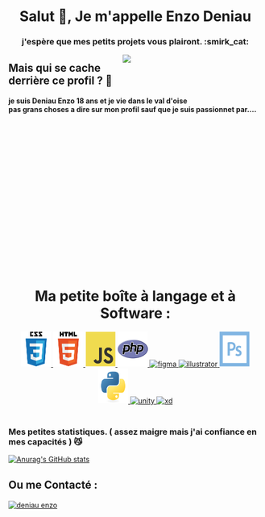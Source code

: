 
<h1 align="center">
Salut 👋, Je m'appelle Enzo Deniau</h1>
<h3 align="center">j'espère que mes petits projets vous plairont. :smirk_cat:</h3>

<div width=50% height=20%>
<img align="right"width=55% src="https://i.pinimg.com/originals/81/79/b5/8179b530237c2c657e2b17bd4b00c02e.gif" />
</div>



## Mais qui se cache derrière ce profil ? :thinking: 
<h4>je suis Deniau Enzo 18 ans et je vie dans le val d'oise
 </br> pas grans choses a dire sur mon profil sauf que je suis passionnet par.... </h4>
<img align="left" width=40% src="https://static01.nyt.com/images/2020/01/01/business/01Techfix-print/01Techfix-print-articleLarge.gif?quality=90&auto=webp"
        alt="">



<h1 align=" center"     >  <br>  <br> <br> <br> <br> <br> <br> <br> <br>    Ma petite boîte à langage et à Software :</h1>
<p align="center "> <a href="https://www.w3schools.com/css/" target="_blank" rel="noreferrer"> <img src="https://raw.githubusercontent.com/devicons/devicon/master/icons/css3/css3-original-wordmark.svg" alt="css3" width="60" height="70"/> </a> <a href="https://www.w3.org/html/" target="_blank" rel="noreferrer"> <img src="https://raw.githubusercontent.com/devicons/devicon/master/icons/html5/html5-original-wordmark.svg" alt="html5" width="60" height="70"/> </a> <a href="https://developer.mozilla.org/en-US/docs/Web/JavaScript" target="_blank" rel="noreferrer"> <img src="https://raw.githubusercontent.com/devicons/devicon/master/icons/javascript/javascript-original.svg" alt="javascript" width="60" height="70"/> </a> <a href="https://www.php.net" target="_blank" rel="noreferrer"> <img src="https://raw.githubusercontent.com/devicons/devicon/master/icons/php/php-original.svg" alt="php" width="60" height="70"/> </a> <a href="https://www.figma.com/" target="_blank" rel="noreferrer"> <img src="https://www.vectorlogo.zone/logos/figma/figma-icon.svg" alt="figma" width="60" height="70"/> </a> <a href="https://www.adobe.com/in/products/illustrator.html" target="_blank" rel="noreferrer"> <img src="https://www.vectorlogo.zone/logos/adobe_illustrator/adobe_illustrator-icon.svg" alt="illustrator" width="60" height="70"/> </a> <a href="https://www.photoshop.com/en" target="_blank" rel="noreferrer"> <img src="https://raw.githubusercontent.com/devicons/devicon/master/icons/photoshop/photoshop-line.svg" alt="photoshop" width="60" height="70"/> </a> <a href="https://www.python.org" target="_blank" rel="noreferrer"> <img src="https://raw.githubusercontent.com/devicons/devicon/master/icons/python/python-original.svg" alt="python" width="60" height="70"/> </a> <a href="https://unity.com/" target="_blank" rel="noreferrer"> <img src="https://www.vectorlogo.zone/logos/unity3d/unity3d-icon.svg" alt="unity" width="60" height="70"/> </a> <a href="https://www.adobe.com/products/xd.html" target="_blank" rel="noreferrer"> <img src="https://cdn.worldvectorlogo.com/logos/adobe-xd.svg" alt="xd" width="60" height="70"/> </a> </p>




  
  
<h3> <br>      Mes petites statistiques. ( assez maigre mais j'ai confiance en mes capacités ) 😼 </h3>

[![Anurag's GitHub stats](https://github-readme-stats.vercel.app/api?username=Enzdo)](https://github.com/Enzdo/github-readme-stats)


<h2 align="left">Ou me Contacté :</h2>
<p align="left">
<a href="https://www.linkedin.com/in/deniau-enzo-29872221a" target="blank"><img align="center" src="https://raw.githubusercontent.com/rahuldkjain/github-profile-readme-generator/master/src/images/icons/Social/linked-in-alt.svg" alt="deniau enzo" height="60" width="70" /></a>
</p>


